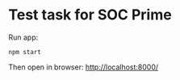 # Test task for SOC Prime

Run app:
```
npm start
```

Then open in browser:
[http://localhost:8000/](http://localhost:8000/)

